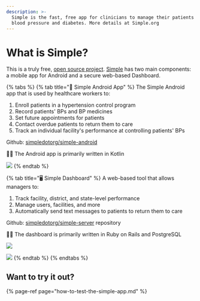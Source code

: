 ```yaml
---
description: >-
  Simple is the fast, free app for clinicians to manage their patients with high
  blood pressure and diabetes. More details at Simple.org
---
```


# What is Simple?

This is a truly free, [open source project](https://www.simple.org/license/). [Simple](http://simple.org) has two main components: a mobile app for Android and a secure web-based Dashboard.

{% tabs %}
{% tab title="📱 Simple Android App" %}
The Simple Android app that is used by healthcare workers to:

1. Enroll patients in a hypertension control program
2. Record patients' BPs and BP medicines
3. Set future appointments for patients
4. Contact overdue patients to return them to care
5. Track an individual facility's performance at controlling patients' BPs

Github: [simpledotorg/simple-android](https://github.com/simpledotorg/simple-android)

👩‍💻 The Android app is primarily written in Kotlin

![](.gitbook/assets/simple-app.png)
{% endtab %}

{% tab title="🖥️ Simple Dashboard" %}
A web-based tool that allows managers to:

1. Track facility, district, and state-level performance
2. Manage users, facilities, and more
3. Automatically send text messages to patients to return them to care

Github: [simpledotorg/simple-server](https://github.com/simpledotorg/simple-server) repository

👩‍💻 The dashboard is primarily written in Ruby on Rails and PostgreSQL

![](.gitbook/assets/dashboard-home%20%282%29.png)

![](.gitbook/assets/dashboard-reports.png)
{% endtab %}
{% endtabs %}

## Want to try it out?

{% page-ref page="how-to-test-the-simple-app.md" %}


